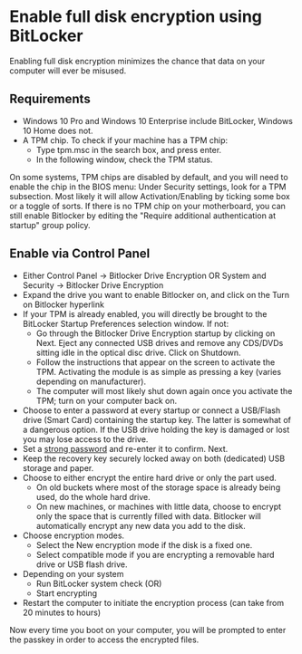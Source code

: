 # Enable full disk encryption using BitLocker

Enabling full disk encryption minimizes the chance that data on your computer will ever be misused. 

## Requirements

* Windows 10 Pro and Windows 10 Enterprise include BitLocker, Windows 10 Home does not. 
* A TPM chip. To check if your machine has a TPM chip:
  * Type tpm.msc in the search box, and press enter. 
  * In the following window, check the TPM status.

On some systems, TPM chips are disabled by default, and you will need to enable the chip in the BIOS menu: Under 
Security settings, look for a TPM subsection. Most likely it will allow Activation/Enabling by ticking some box
or a toggle of sorts. If there is no TPM chip on your motherboard, you can still enable Bitlocker by editing the 
"Require additional authentication at startup" group policy.

## Enable via Control Panel

* Either Control Panel -> Bitlocker Drive Encryption OR System and Security -> Bitlocker Drive Encryption
* Expand the drive you want to enable Bitlocker on, and click on the Turn on Bitlocker hyperlink
* If your TPM is already enabled, you will directly be brought to the BitLocker Startup Preferences selection window. If not:
  * Go through the Bitlocker Drive Encryption startup by clicking on Next. Eject any connected USB drives and remove any CDS/DVDs sitting idle in the optical disc drive. Click on Shutdown.
  * Follow the instructions that appear on the screen to activate the TPM. Activating the module is as simple as pressing a key (varies depending on manufacturer). 
  * The computer will most likely shut down again once you activate the TPM; turn on your computer back on.
* Choose to enter a password at every startup or connect a USB/Flash drive (Smart Card) containing the startup key. The latter is somewhat of a dangerous option. If the USB drive holding the key is damaged or lost you may lose access to the drive.
* Set a [strong password](../authentication/passwords.md) and re-enter it to confirm. Next.
* Keep the recovery key securely locked away on both (dedicated) USB storage and paper.
* Choose to either encrypt the entire hard drive or only the part used. 
  * On old buckets where most of the storage space is already being used, do the whole hard drive.
  * On new machines, or machines with little data, choose to encrypt only the space that is currently filled with data. Bitlocker will automatically encrypt any new data you add to the disk.
* Choose encryption modes. 
  * Select the New encryption mode if the disk is a fixed one.
  * Select compatible mode if you are encrypting a removable hard drive or USB flash drive.
* Depending on your system 
  * Run BitLocker system check (OR)
  * Start encrypting
* Restart the computer to initiate the encryption process (can take from 20 minutes to hours)

Now every time you boot on your computer, you will be prompted to enter the passkey in order to access the encrypted 
files.

